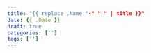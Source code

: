 ```yaml
---
title: "{{ replace .Name "-" " " | title }}"
date: {{ .Date }}
draft: true
categories: ['']
tags: ['']
---
```


